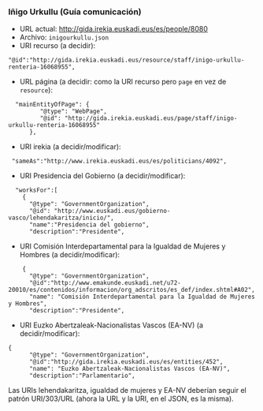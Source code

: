 ### Iñigo Urkullu (Guía comunicación)

* URL actual: http://gida.irekia.euskadi.eus/es/people/8080
* Archivo: `inigourkullu.json`
* URI recurso (a decidir): 

`"@id":"http://gida.irekia.euskadi.eus/resource/staff/inigo-urkullu-renteria-16068955",`

* URL página (a decidir: como la URI recurso pero `page` en vez de `resource`):

```
  "mainEntityOfPage": {
         "@type": "WebPage",
         "@id": "http://gida.irekia.euskadi.eus/page/staff/inigo-urkullu-renteria-16068955"
      },
```

* URI irekia (a decidir/modificar):

` "sameAs":"http://www.irekia.euskadi.eus/es/politicians/4092",`

* URI Presidencia del Gobierno (a decidir/modificar):

```
  "worksFor":[
    {
      "@type": "GovernmentOrganization", 
      "@id": "http://www.euskadi.eus/gobierno-vasco/lehendakaritza/inicio/",
      "name":"Presidencia del gobierno",
      "description":"Presidente",
```

* URI Comisión Interdepartamental para la Igualdad de Mujeres y Hombres (a decidir/modificar):

```
    {
      "@type": "GovernmentOrganization", 
      "@id":"http://www.emakunde.euskadi.net/u72-20010/es/contenidos/informacion/org_adscritos/es_def/index.shtml#A02",
      "name": "Comisión Interdepartamental para la Igualdad de Mujeres y Hombres",
      "description":"Presidente",
```

* URI Euzko Abertzaleak-Nacionalistas Vascos (EA-NV) (a decidir/modificar):

```
{
      "@type": "GovernmentOrganization", 
      "@id":"http://gida.irekia.euskadi.eus/es/entities/452",
      "name": "Euzko Abertzaleak-Nacionalistas Vascos (EA-NV)",
      "description":"Parlamentario",
```

Las URIs lehendakaritza, igualdad de mujeres y EA-NV deberían seguir el patrón URI/303/URL (ahora la URL y la URI, en el JSON, es la misma).

